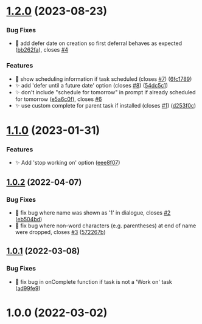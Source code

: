 # [1.2.0](https://github.com/ksalzke/work-on-omnifocus-plug-in/compare/v1.1.0...v1.2.0) (2023-08-23)


### Bug Fixes

* :bug: add defer date on creation so first deferral behaves as expected ([bb262fa](https://github.com/ksalzke/work-on-omnifocus-plug-in/commit/bb262faa9c2e8fe0b9597aa475501e33b3b38998)), closes [#4](https://github.com/ksalzke/work-on-omnifocus-plug-in/issues/4)


### Features

* :lipstick: show scheduling information if task scheduled (closes [#7](https://github.com/ksalzke/work-on-omnifocus-plug-in/issues/7)) ([6fc1789](https://github.com/ksalzke/work-on-omnifocus-plug-in/commit/6fc17894d5309e13d7a0c03d88a2457c77029d97))
* :sparkles: add 'defer until a future date' option (closes [#8](https://github.com/ksalzke/work-on-omnifocus-plug-in/issues/8)) ([54dc5c1](https://github.com/ksalzke/work-on-omnifocus-plug-in/commit/54dc5c1f4a968effb6e8fc8e8858898ee961d8b8))
* :sparkles: don't include "schedule for tomorrow" in prompt if already scheduled for tomorrow ([e5a6c0f](https://github.com/ksalzke/work-on-omnifocus-plug-in/commit/e5a6c0fa07c017af826fd48d0c0046156d0e15ba)), closes [#6](https://github.com/ksalzke/work-on-omnifocus-plug-in/issues/6)
* :sparkles: use custom complete for parent task if installed (closes [#1](https://github.com/ksalzke/work-on-omnifocus-plug-in/issues/1)) ([d253f0c](https://github.com/ksalzke/work-on-omnifocus-plug-in/commit/d253f0cad43766338d51698e61b146c083113669))



# [1.1.0](https://github.com/ksalzke/work-on-omnifocus-plug-in/compare/v1.0.2...v1.1.0) (2023-01-31)


### Features

* :sparkles: Add 'stop working on' option ([eee8f07](https://github.com/ksalzke/work-on-omnifocus-plug-in/commit/eee8f076252a40da779011e631fe81f1392c1449))



## [1.0.2](https://github.com/ksalzke/work-on-omnifocus-plug-in/compare/v1.0.1...v1.0.2) (2022-04-07)


### Bug Fixes

* :bug: fix bug where name was shown as '1' in dialogue, closes [#2](https://github.com/ksalzke/work-on-omnifocus-plug-in/issues/2) ([eb504bd](https://github.com/ksalzke/work-on-omnifocus-plug-in/commit/eb504bd5777401d47b10ad6ca537e9eb0ca22d8c))
* :bug: fix bug where non-word characters (e.g. parentheses) at end of name were dropped, closes [#3](https://github.com/ksalzke/work-on-omnifocus-plug-in/issues/3) ([572267b](https://github.com/ksalzke/work-on-omnifocus-plug-in/commit/572267b2c73771f6bc6bf7c9067d79fc517a5ef3))



## [1.0.1](https://github.com/ksalzke/work-on-omnifocus-plug-in/compare/v1.0.0...v1.0.1) (2022-03-08)


### Bug Fixes

* :bug: fix bug in onComplete function if task is not a 'Work on' task ([ad99fe9](https://github.com/ksalzke/work-on-omnifocus-plug-in/commit/ad99fe9be68b763fe2f304a2ad8bc6803167f86b))



# 1.0.0 (2022-03-02)




